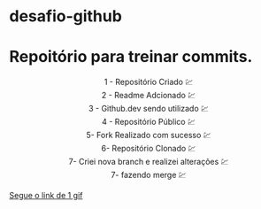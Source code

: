  # desafio-github 
# Repoitório para treinar commits.
<center>
1 - Repositório Criado 💹 <br>
2 - Readme Adcionado 💹<br>
3 - Github.dev sendo utilizado 💹<br>
4 - Repositório Público 💹<br>
5- Fork Realizado com sucesso 💹<br>
6- Repositório Clonado 💹<br>
7- Criei nova branch e realizei alterações 💹<br>
7- fazendo merge 💹<br>
</center>

[Segue o link de 1 gif](https://media.tenor.com/y2JXkY1pXkwAAAAM/cat-computer.gif)